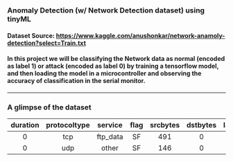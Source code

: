 ### Anomaly Detection (w/ Network Detection dataset) using tinyML

#### Dataset Source: https://www.kaggle.com/anushonkar/network-anamoly-detection?select=Train.txt

#### In this project we will be classifying the Network data as normal (encoded as label 1) or attack (encoded as label 0) by training a tensorflow model, and then loading the model in a microcontroller and observing the accuracy of classification in the serial monitor. 

****
### A glimpse of the dataset

**duration**|**protocoltype**|**service**|**flag**|**srcbytes**|**dstbytes**|**land**|**wrongfragment**|**urgent**|**hot**|**numfailedlogins**|**loggedin**|**numcompromised**|**rootshell**|**suattempted**|**numroot**|**numfilecreations**|**numshells**|**numaccessfiles**|**numoutboundcmds**|**ishostlogin**|**isguestlogin**|**count**|**srvcount**|**serrorrate**|**srvserrorrate**|**rerrorrate**|**srvrerrorrate**|**samesrvrate**|**diffsrvrate**|**srvdiffhostrate**|**dsthostcount**|**dsthostsrvcount**|**dsthostsamesrvrate**|**dsthostdiffsrvrate**|**dsthostsamesrcportrate**|**dsthostsrvdiffhostrate**|**dsthostserrorrate**|**dsthostsrvserrorrate**|**dsthostrerrorrate**|**dsthostsrvrerrorrate**|**attack**|**lastflag**
:-----:|:-----:|:-----:|:-----:|:-----:|:-----:|:-----:|:-----:|:-----:|:-----:|:-----:|:-----:|:-----:|:-----:|:-----:|:-----:|:-----:|:-----:|:-----:|:-----:|:-----:|:-----:|:-----:|:-----:|:-----:|:-----:|:-----:|:-----:|:-----:|:-----:|:-----:|:-----:|:-----:|:-----:|:-----:|:-----:|:-----:|:-----:|:-----:|:-----:|:-----:|:-----:|:-----:
0|tcp|ftp_data|SF|491|0|0|0|0|0|0|0|0|0|0|0|0|0|0|0|0|0|2|2|0|0|0|0|1|0|0|150|25|0.17|0.03|0.17|0|0|0|0.05|0|normal|20
0|udp|other|SF|146|0|0|0|0|0|0|0|0|0|0|0|0|0|0|0|0|0|13|1|0|0|0|0|0.08|0.15|0|255|1|0|0.6|0.88|0|0|0|0|0|normal|15
